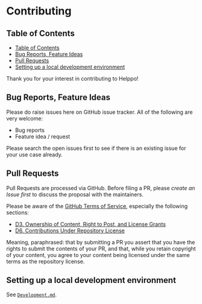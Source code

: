 # Contributing

## Table of Contents

<!-- hohhoijaa -->

- [Table of Contents](#table-of-contents)
- [Bug Reports, Feature Ideas](#bug-reports-feature-ideas)
- [Pull Requests](#pull-requests)
- [Setting up a local development environment](#setting-up-a-local-development-environment)

<!-- /hohhoijaa -->

Thank you for your interest in contributing to Helppo!

## Bug Reports, Feature Ideas

Please do raise issues here on GitHub issue tracker. All of the following are very welcome:

- Bug reports
- Feature idea / request

Please search the open issues first to see if there is an existing issue for your use case already.

## Pull Requests

Pull Requests are processed via GitHub. Before filing a PR, please _create an Issue first_ to discuss the proposal with the maintainers.

Please be aware of the [GitHub Terms of Service](https://github.com/site/terms), especially the following sections:

- [D3. Ownership of Content, Right to Post, and License Grants](https://github.com/site/terms#3-ownership-of-content-right-to-post-and-license-grants)
- [D6. Contributions Under Repository License](https://github.com/site/terms#6-contributions-under-repository-license)

Meaning, paraphrased: that by submitting a PR you assert that you have the rights to submit the contents of your PR, and that, while you retain copyright of your content, you agree to your content being licensed under the same terms as the repository license.

## Setting up a local development environment

See [`Development.md`](./Development.md).
